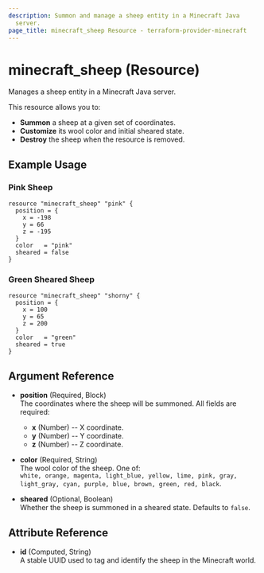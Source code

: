 ```yaml
---
description: Summon and manage a sheep entity in a Minecraft Java
  server.
page_title: minecraft_sheep Resource - terraform-provider-minecraft
---
```


# minecraft_sheep (Resource)

Manages a sheep entity in a Minecraft Java server.

This resource allows you to:

-   **Summon** a sheep at a given set of coordinates.
-   **Customize** its wool color and initial sheared state.
-   **Destroy** the sheep when the resource is removed.

## Example Usage

### Pink Sheep

``` hcl
resource "minecraft_sheep" "pink" {
  position = {
    x = -198
    y = 66
    z = -195
  }
  color   = "pink"
  sheared = false
}
```

### Green Sheared Sheep

``` hcl
resource "minecraft_sheep" "shorny" {
  position = {
    x = 100
    y = 65
    z = 200
  }
  color   = "green"
  sheared = true
}
```

## Argument Reference

-   **position** (Required, Block)\
    The coordinates where the sheep will be summoned. All fields are
    required:

    -   **x** (Number) -- X coordinate.
    -   **y** (Number) -- Y coordinate.
    -   **z** (Number) -- Z coordinate.

-   **color** (Required, String)\
    The wool color of the sheep. One of:\
    `white, orange, magenta, light_blue, yellow, lime, pink, gray, light_gray, cyan, purple, blue, brown, green, red, black`.

-   **sheared** (Optional, Boolean)\
    Whether the sheep is summoned in a sheared state. Defaults to
    `false`.

## Attribute Reference

-   **id** (Computed, String)\
    A stable UUID used to tag and identify the sheep in the Minecraft
    world.
